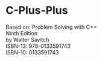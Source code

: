 # C-Plus-Plus

Based on: 
    Problem Solving with C++  
    Ninth Edition  
    by Walter Savitch  
    ISBN-13: 978-0133591743  
    ISBN-10: 0133591743  
    
    
    
